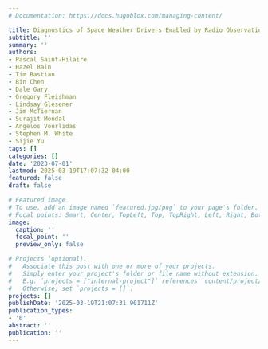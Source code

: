 ```yaml
---
# Documentation: https://docs.hugoblox.com/managing-content/

title: Diagnostics of Space Weather Drivers Enabled by Radio Observations
subtitle: ''
summary: ''
authors:
- Pascal Saint-Hilaire
- Hazel Bain
- Tim Bastian
- Bin Chen
- Dale Gary
- Gregory Fleishman
- Lindsay Glesener
- Jim McTiernan
- Surajit Mondal
- Angelos Vourlidas
- Stephen M. White
- Sijie Yu
tags: []
categories: []
date: '2023-07-01'
lastmod: 2025-03-19T17:07:32-04:00
featured: false
draft: false

# Featured image
# To use, add an image named `featured.jpg/png` to your page's folder.
# Focal points: Smart, Center, TopLeft, Top, TopRight, Left, Right, BottomLeft, Bottom, BottomRight.
image:
  caption: ''
  focal_point: ''
  preview_only: false

# Projects (optional).
#   Associate this post with one or more of your projects.
#   Simply enter your project's folder or file name without extension.
#   E.g. `projects = ["internal-project"]` references `content/project/deep-learning/index.md`.
#   Otherwise, set `projects = []`.
projects: []
publishDate: '2025-03-19T21:07:31.901711Z'
publication_types:
- '0'
abstract: ''
publication: ''
---
```

